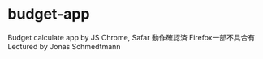 # budget-app
Budget calculate app by JS
Chrome, Safar 動作確認済 Firefox一部不具合有
Lectured by Jonas Schmedtmann 
